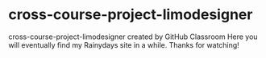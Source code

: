 # cross-course-project-limodesigner
cross-course-project-limodesigner created by GitHub Classroom
Here you will eventually find my Rainydays site in a while. Thanks for watching!
